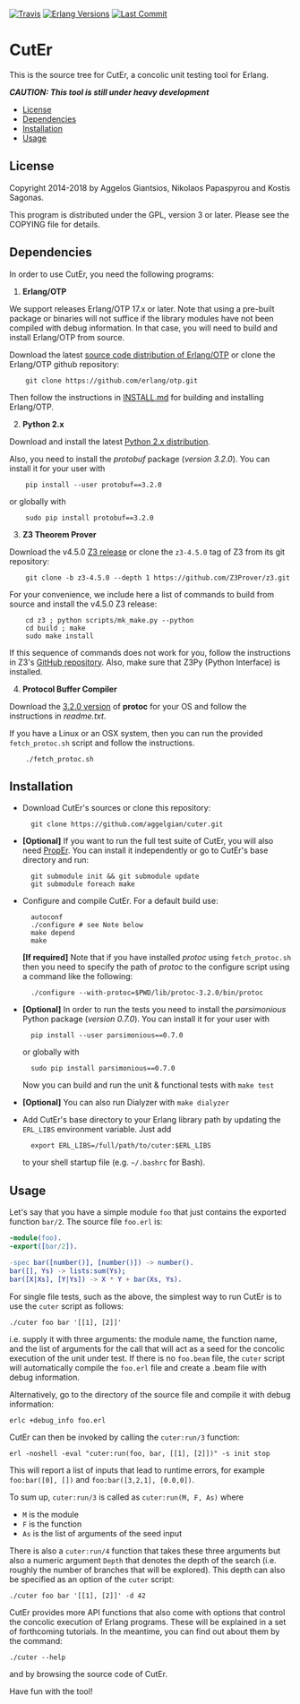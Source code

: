 [![Travis][travis badge]][travis]
[![Erlang Versions][erlang versions badge]][erlang]
[![Last Commit][commit badge]][commit]

CutEr
=====

This is the source tree for CutEr, a concolic unit testing tool for Erlang.

***CAUTION: This tool is still under heavy development***

* [License](#license)
* [Dependencies](#dependencies)
* [Installation](#installation)
* [Usage](#usage)

License
-------

Copyright 2014-2018 by Aggelos Giantsios, Nikolaos Papaspyrou and Kostis Sagonas.

This program is distributed under the GPL, version 3 or later. Please see the COPYING file for details.

Dependencies
------------

In order to use CutEr, you need the following programs:

1. **Erlang/OTP**

  We support releases Erlang/OTP 17.x or later.
  Note that using a pre-built package or binaries will not suffice if
  the library modules have not been compiled with debug information.
  In that case, you will need to build and install Erlang/OTP from source.

  Download the latest [source code distribution of
  Erlang/OTP](http://www.erlang.org/download.html) or clone the
  Erlang/OTP github repository:

        git clone https://github.com/erlang/otp.git

  Then follow the instructions in
  [INSTALL.md](https://github.com/erlang/otp/blob/maint/HOWTO/INSTALL.md)
  for building and installing Erlang/OTP.

2. **Python 2.x**

  Download and install the latest [Python 2.x distribution](http://www.python.org).

  Also, you need to install the *protobuf* package (*version 3.2.0*).
  You can install it for your user with

        pip install --user protobuf==3.2.0

  or globally with

        sudo pip install protobuf==3.2.0

3. **Z3 Theorem Prover**

  Download the v4.5.0 [Z3 release](https://github.com/Z3Prover/z3/releases/tag/z3-4.5.0)
  or clone the `z3-4.5.0` tag of Z3 from its git repository:

        git clone -b z3-4.5.0 --depth 1 https://github.com/Z3Prover/z3.git

  For your convenience, we include here a list of commands to build from source and install the v4.5.0 Z3 release:

        cd z3 ; python scripts/mk_make.py --python
        cd build ; make
        sudo make install

  If this sequence of commands does not work for you, follow the instructions in Z3's [GitHub repository](https://github.com/Z3Prover/z3/).
  Also, make sure that Z3Py (Python Interface) is installed.

4. **Protocol Buffer Compiler**

  Download the [3.2.0 version](https://github.com/google/protobuf/releases/tag/v3.2.0) of **protoc** for your OS
  and follow the instructions in *readme.txt*.

  If you have a Linux or an OSX system, then you can run the provided `fetch_protoc.sh` script and follow the instructions.

        ./fetch_protoc.sh

Installation
------------

* Download CutEr's sources or clone this repository:

        git clone https://github.com/aggelgian/cuter.git

* **[Optional]** If you want to run the full test suite of CutEr, you will also need [PropEr](https://github.com/manopapad/proper). You can install it independently or go to CutEr's base directory and run:

        git submodule init && git submodule update
        git submodule foreach make

* Configure and compile CutEr. For a default build use:

        autoconf
        ./configure	# see Note below
        make depend
        make

   **[If required]** Note that if you have installed *protoc* using `fetch_protoc.sh`
   then you need to specify the path of *protoc* to the configure script using a
   command like the following:

        ./configure --with-protoc=$PWD/lib/protoc-3.2.0/bin/protoc

* **[Optional]** In order to run the tests you need to install the *parsimonious* Python package (*version 0.7.0*).
    You can install it for your user with

        pip install --user parsimonious==0.7.0

    or globally with

        sudo pip install parsimonious==0.7.0

    Now you can build and run the unit & functional tests with `make test`

* **[Optional]** You can also run Dialyzer with `make dialyzer`

* Add CutEr's base directory to your Erlang library path by updating the `ERL_LIBS` environment variable. Just add

        export ERL_LIBS=/full/path/to/cuter:$ERL_LIBS

  to your shell startup file (e.g. `~/.bashrc` for Bash).

Usage
-----

Let's say that you have a simple module `foo` that just contains
the exported function `bar/2`. The source file `foo.erl` is:

```erlang
-module(foo).
-export([bar/2]).

-spec bar([number()], [number()]) -> number().
bar([], Ys) -> lists:sum(Ys);
bar([X|Xs], [Y|Ys]) -> X * Y + bar(Xs, Ys).
```

For single file tests, such as the above, the simplest way to run CutEr
is to use the `cuter` script as follows:

    ./cuter foo bar '[[1], [2]]'

i.e. supply it with three arguments: the module name, the function name,
and the list of arguments for the call that will act as a seed for the
concolic execution of the unit under test.  If there is no `foo.beam`
file, the `cuter` script will automatically compile the `foo.erl` file
and create a .beam file with debug information.

Alternatively, go to the directory of the source file and compile it
with debug information:

    erlc +debug_info foo.erl

CutEr can then be invoked by calling the `cuter:run/3` function:

    erl -noshell -eval "cuter:run(foo, bar, [[1], [2]])" -s init stop

This will report a list of inputs that lead to runtime errors, for
example `foo:bar([0], [])` and `foo:bar([3,2,1], [0.0,0])`.

To sum up, `cuter:run/3` is called as `cuter:run(M, F, As)` where

* `M` is the module
* `F` is the function
* `As` is the list of arguments of the seed input

There is also a `cuter:run/4` function that takes these three arguments
but also a numeric argument `Depth` that denotes the depth of the search
(i.e. roughly the number of branches that will be explored).  This depth
can also be specified as an option of the `cuter` script:

    ./cuter foo bar '[[1], [2]]' -d 42

CutEr provides more API functions that also come with options that
control the concolic execution of Erlang programs. These will be
explained in a set of forthcoming tutorials. In the meantime, you can
find out about them by the command:

    ./cuter --help

and by browsing the source code of CutEr.

Have fun with the tool!


<!-- Badges (alphabetically) -->
[commit badge]: https://img.shields.io/github/last-commit/aggelgian/cuter.svg?style=flat-square
[erlang versions badge]: https://img.shields.io/badge/erlang-19.0%20to%2021.1-blue.svg?style=flat-square
[travis badge]: https://img.shields.io/travis/aggelgian/cuter.svg?branch=master?style=flat-square

<!-- Links (alphabetically) -->
[commit]: https://github.com/aggelgian/cuter/commit/HEAD
[erlang]: http://www.erlang.org
[travis]: https://travis-ci.org/aggelgian/cuter